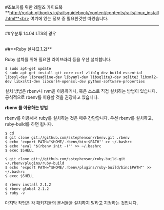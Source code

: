 #초보자를 위한 레일즈 가이드북 
**http://rorlab.gitbooks.io/railsguidebook/content/contents/rails/linux_install.html**<br>
여기에 있는 정보 중 필요한것만 따왔습니다. 



---

##우분투 14.04 LTS의 경우 


<br>
##**Ruby 설치(2.1.2)**

Ruby 설치를 위해 필요한 라이브러리 등을 우선 설치합니다. 
```
$ sudo apt-get update
$ sudo apt-get install git-core curl zlib1g-dev build-essential libssl-dev libreadline-dev libyaml-dev libsqlite3-dev sqlite3 libxml2-dev libxslt1-dev libcurl4-openssl-dev python-software-properties 
```

설치 방법은 rbenv나 rvm을 이용하거나, 혹은 소스로 직접 설치하는 방법이 있습니다. 공식적으로 rbenv를 이용할 것을 권장하고 있습니다.<br>

**rbenv 를 이용하는 방법**

rbenv를 이용해서 ruby를 설치하는 것은 매우 간단합니다. 우선 rbenv를 설치하고, ruby-build를 하면 됩니다.

```
$ cd
$ git clone git://github.com/sstephenson/rbenv.git .rbenv
$ echo 'export PATH="$HOME/.rbenv/bin:$PATH"' >> ~/.bashrc
$ echo 'eval "$(rbenv init -)"' >> ~/.bashrc
$ exec $SHELL

$ git clone git://github.com/sstephenson/ruby-build.git ~/.rbenv/plugins/ruby-build
$ echo 'export PATH="$HOME/.rbenv/plugins/ruby-build/bin:$PATH"' >> ~/.bashrc
$ exec $SHELL

$ rbenv install 2.1.2
$ rbenv global 2.1.2
$ ruby -v
```

마지막 작업은 각 패키지들의 문서들을 설치하지 말라고 지정하는 것입니다.<br>

